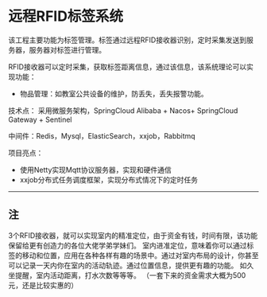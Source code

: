 # 远程RFID标签系统

该工程主要功能为标签管理。标签通过远程RFID接收器识别，定时采集发送到服务器，服务器对标签进行管理。

RFID接收器可以定时采集，获取标签距离信息，通过该信息，该系统理论可以实现功能：

* 物品管理：如教室公共设备的维护，防丢失，丢失报警功能。

技术点：
采用微服务架构，SpringCloud Alibaba + Nacos+ SpringCloud Gateway + Sentinel

中间件：Redis，Mysql，ElasticSearch，xxjob，Rabbitmq

项目亮点：
* 使用Netty实现Mqtt协议服务器，实现和硬件通信
* xxjob分布式任务调度框架，实现分布式情况下的定时任务


*****
## 注
3个RFID接收器，就可以实现室内的精准定位，由于资金有钱，时间有限，该功能保留给更有创造力的各位大佬学弟学妹们。
室内进准定位，意味着你可以通过标签的移动和位置，应用在各种各样有趣的场景中。通过对室内布局的设计，你甚至可以记录一天内你在室内的活动轨迹。通过位置信息，提供更有趣的功能。
如久坐提醒，室内活动距离，打水次数等等等。
（一套下来的资金需求大概为500元，还是比较实惠的）

